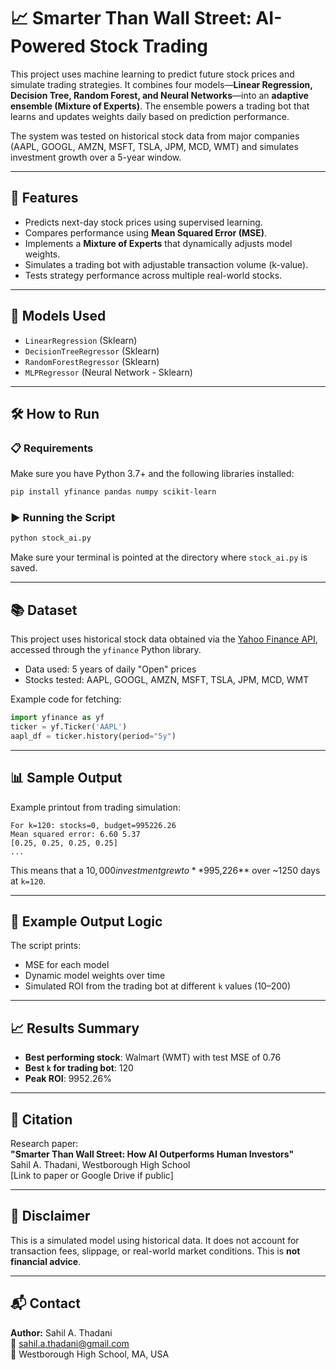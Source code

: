 # 📈 Smarter Than Wall Street: AI-Powered Stock Trading

This project uses machine learning to predict future stock prices and simulate trading strategies. It combines four models—**Linear Regression, Decision Tree, Random Forest, and Neural Networks**—into an **adaptive ensemble (Mixture of Experts)**. The ensemble powers a trading bot that learns and updates weights daily based on prediction performance.

The system was tested on historical stock data from major companies (AAPL, GOOGL, AMZN, MSFT, TSLA, JPM, MCD, WMT) and simulates investment growth over a 5-year window.

---

## 🚀 Features

- Predicts next-day stock prices using supervised learning.
- Compares performance using **Mean Squared Error (MSE)**.
- Implements a **Mixture of Experts** that dynamically adjusts model weights.
- Simulates a trading bot with adjustable transaction volume (k-value).
- Tests strategy performance across multiple real-world stocks.

---

## 🧠 Models Used

- `LinearRegression` (Sklearn)
- `DecisionTreeRegressor` (Sklearn)
- `RandomForestRegressor` (Sklearn)
- `MLPRegressor` (Neural Network - Sklearn)

---

## 🛠️ How to Run

### 📋 Requirements

Make sure you have Python 3.7+ and the following libraries installed:

```bash
pip install yfinance pandas numpy scikit-learn
```

### ▶️ Running the Script

```bash
python stock_ai.py
```

Make sure your terminal is pointed at the directory where `stock_ai.py` is saved.

---

## 📚 Dataset

This project uses historical stock data obtained via the [Yahoo Finance API](https://pypi.org/project/yfinance/), accessed through the `yfinance` Python library.

- Data used: 5 years of daily "Open" prices
- Stocks tested: AAPL, GOOGL, AMZN, MSFT, TSLA, JPM, MCD, WMT

Example code for fetching:
```python
import yfinance as yf
ticker = yf.Ticker('AAPL')
aapl_df = ticker.history(period="5y")
```

---

## 📊 Sample Output

Example printout from trading simulation:

```
For k=120: stocks=0, budget=995226.26
Mean squared error: 6.60 5.37
[0.25, 0.25, 0.25, 0.25]
...
```

This means that a $10,000 investment grew to **$995,226** over ~1250 days at `k=120`.

---

## 🧪 Example Output Logic

The script prints:

- MSE for each model
- Dynamic model weights over time
- Simulated ROI from the trading bot at different `k` values (10–200)

---

## 📈 Results Summary

- **Best performing stock**: Walmart (WMT) with test MSE of 0.76
- **Best `k` for trading bot**: 120
- **Peak ROI**: 9952.26%

---

## 📎 Citation

Research paper:  
**"Smarter Than Wall Street: How AI Outperforms Human Investors"**  
Sahil A. Thadani, Westborough High School  
[Link to paper or Google Drive if public]

---

## 🔐 Disclaimer

This is a simulated model using historical data. It does not account for transaction fees, slippage, or real-world market conditions. This is **not financial advice**.

---

## 📬 Contact

**Author:** Sahil A. Thadani  
📧 sahil.a.thadani@gmail.com  
📍 Westborough High School, MA, USA
